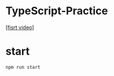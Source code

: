# TypeScript-Practice

[[fisrt video]](https://www.youtube.com/watch?v=hnbKVqlm1TU&list=PLlSZlNj22M7S1HmF3Vs8TJ2gUq_0xNN6-&index=1)

# start 

```
npm run start
```
